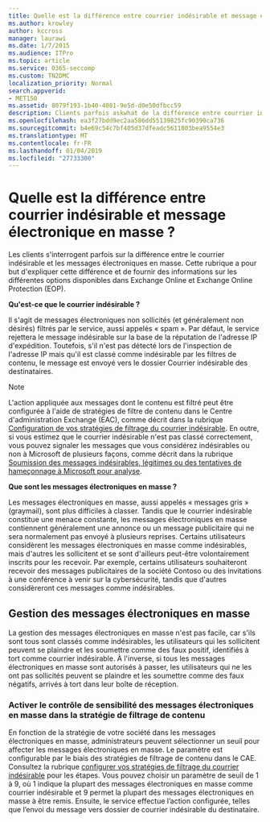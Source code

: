 ```yaml
---
title: Quelle est la différence entre courrier indésirable et message électronique en masse ?
ms.author: krowley
author: kccross
manager: laurawi
ms.date: 1/7/2015
ms.audience: ITPro
ms.topic: article
ms.service: O365-seccomp
ms.custom: TN2DMC
localization_priority: Normal
search.appverid:
- MET150
ms.assetid: 8079f193-1b40-4081-9e5d-d0e50dfbcc59
description: Clients parfois askwhat de la différence entre courrier indésirable et les messages électroniques en masse ? L’objectif de cette rubrique est d’expliquer la différence et pour fournir des informations sur les différentes options disponibles pour les deux dans Exchange Online et Exchange Online Protection (EOP).
ms.openlocfilehash: ea3f27bdd9ec2aa586dd55139825fc90390ca736
ms.sourcegitcommit: b4e69c54c7bf405d37dfeadc5611803bea9554e3
ms.translationtype: MT
ms.contentlocale: fr-FR
ms.lasthandoff: 01/04/2019
ms.locfileid: "27733300"
---
```

# <a name="whats-the-difference-between-junk-email-and-bulk-email"></a>Quelle est la différence entre courrier indésirable et message électronique en masse ?

Les clients s'interrogent parfois sur la différence entre le courrier indésirable et les messages électroniques en masse. Cette rubrique a pour but d'expliquer cette différence et de fournir des informations sur les différentes options disponibles dans Exchange Online et Exchange Online Protection (EOP).
  
 **Qu'est-ce que le courrier indésirable ?**
  
Il s'agit de messages électroniques non sollicités (et généralement non désirés) filtrés par le service, aussi appelés « spam ». Par défaut, le service rejettera le message indésirable sur la base de la réputation de l'adresse IP d'expédition. Toutefois, s'il n'est pas détecté lors de l'inspection de l'adresse IP mais qu'il est classé comme indésirable par les filtres de contenu, le message est envoyé vers le dossier Courrier indésirable des destinataires. 
  
> [!NOTE]
> L'action appliquée aux messages dont le contenu est filtré peut être configurée à l'aide de stratégies de filtre de contenu dans le Centre d'administration Exchange (EAC), comme décrit dans la rubrique [Configuration de vos stratégies de filtrage du courrier indésirable](configure-your-spam-filter-policies.md). En outre, si vous estimez que le courrier indésirable n'est pas classé correctement, vous pouvez signaler les messages que vous considérez indésirables ou non à Microsoft de plusieurs façons, comme décrit dans la rubrique [Soumission des messages indésirables, légitimes ou des tentatives de hameçonnage à Microsoft pour analyse](submit-spam-non-spam-and-phishing-scam-messages-to-microsoft-for-analysis.md). 
  
 **Que sont les messages électroniques en masse ?**
  
Les messages électroniques en masse, aussi appelés « messages gris » (graymail), sont plus difficiles à classer. Tandis que le courrier indésirable constitue une menace constante, les messages électroniques en masse contiennent généralement une annonce ou un message publicitaire qui ne sera normalement pas envoyé à plusieurs reprises. Certains utilisateurs considèrent les messages électroniques en masse comme indésirables, mais d'autres les sollicitent et se sont d'ailleurs peut-être volontairement inscrits pour les recevoir. Par exemple, certains utilisateurs souhaiteront recevoir des messages publicitaires de la société Contoso ou des invitations à une conférence à venir sur la cybersécurité, tandis que d'autres considèreront ces messages comme indésirables.
  
## <a name="how-to-manage-bulk-email"></a>Gestion des messages électroniques en masse

La gestion des messages électroniques en masse n'est pas facile, car s'ils sont tous sont classés comme indésirables, les utilisateurs qui les sollicitent peuvent se plaindre et les soumettre comme des faux positif, identifiés à tort comme courrier indésirable. À l'inverse, si tous les messages électroniques en masse sont autorisés à passer, les utilisateurs qui ne les ont pas sollicités peuvent se plaindre et les soumettre comme des faux négatifs, arrivés à tort dans leur boîte de réception.
  
### <a name="enable-bulk-mail-sensitivity-control-in-the-content-filter-policy"></a>Activer le contrôle de sensibilité des messages électroniques en masse dans la stratégie de filtrage de contenu

En fonction de la stratégie de votre société dans les messages électroniques en masse, administrateurs peuvent sélectionner un seuil pour affecter les messages électroniques en masse. Le paramètre est configurable par le biais des stratégies de filtrage de contenu dans le CAE. Consultez la rubrique [configurer vos stratégies de filtrage du courrier indésirable](configure-your-spam-filter-policies.md) pour les étapes. Vous pouvez choisir un paramètre de seuil de 1 à 9, où 1 indique la plupart des messages électroniques en masse comme courrier indésirable et 9 permet la plupart des messages électroniques en masse à être remis. Ensuite, le service effectue l’action configurée, telles que l’envoi du message vers dossier de courrier indésirable du destinataire. 
  

